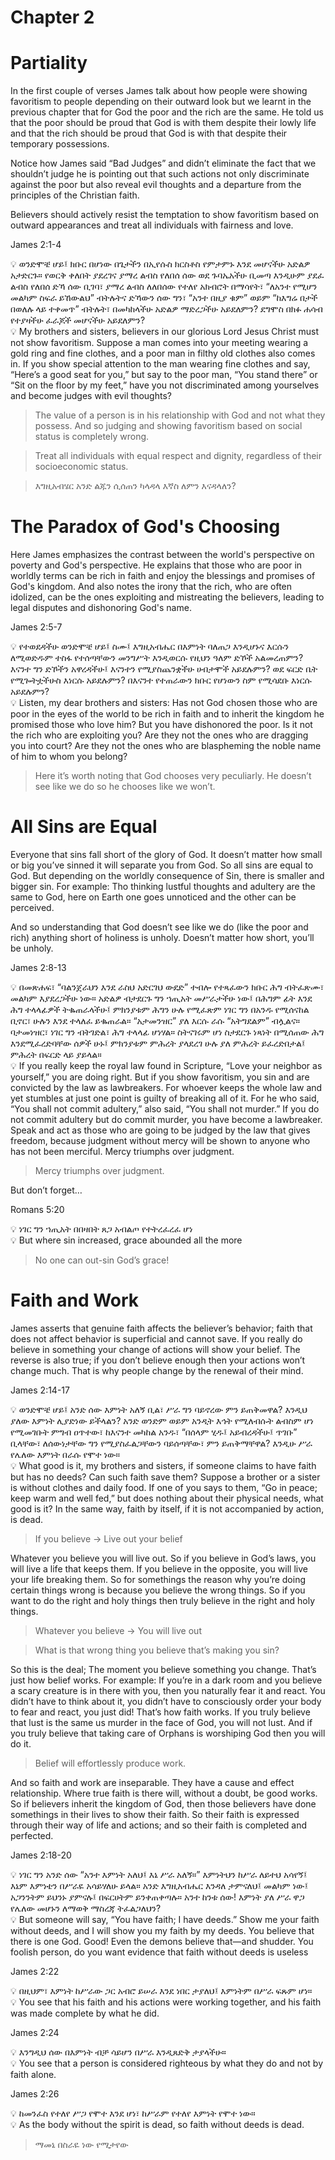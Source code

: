 # Chapter 2

# Partiality

In the first couple of verses James talk about how people were showing favoritism to people depending on their outward look but we learnt in the previous chapter that for God the poor and the rich are the same. He told us that the poor should be proud that God is with them despite their lowly life and that the rich should be proud that God is with that despite their temporary possessions. 

Notice how James said “Bad Judges” and didn’t eliminate the fact that we shouldn’t judge he is pointing out that such actions not only discriminate against the poor but also reveal evil thoughts and a departure from the principles of the Christian faith.

Believers should actively resist the temptation to show favoritism based on outward appearances and treat all individuals with fairness and love.

James 2:1-4

<aside>
💡 ወንድሞቼ ሆይ፤ ክቡር በሆነው በጌታችን በኢየሱስ ክርስቶስ የምታምኑ እንደ መሆናችሁ አድልዎ አታድርጉ። የወርቅ ቀለበት ያደረገና ያማረ ልብስ የለበሰ ሰው ወደ ጉባኤአችሁ ቢመጣ እንዲሁም ያደፈ ልብስ የለበሰ ድኻ ሰው ቢገባ፣ ያማረ ልብስ ለለበሰው የተለየ አክብሮት በማሳየት፣ “ለአንተ የሚሆን መልካም ስፍራ ይኸውልህ” ብትሉትና ድኻውን ሰው ግን፣ “አንተ በዚያ ቁም” ወይም “ከእግሬ በታች በወለሉ ላይ ተቀመጥ” ብትሉት፣ በመካከላችሁ አድልዎ ማድረጋችሁ አይደለምን? ደግሞስ በክፉ ሐሳብ የተያዛችሁ ፈራጆች መሆናችሁ አይደለምን?

</aside>

<aside>
💡 My brothers and sisters, believers in our glorious Lord Jesus Christ must not show favoritism. Suppose a man comes into your meeting wearing a gold ring and fine clothes, and a poor man in filthy old clothes also comes in. If you show special attention to the man wearing fine clothes and say, “Here’s a good seat for you,” but say to the poor man, “You stand there” or “Sit on the floor by my feet,” have you not discriminated among yourselves and become judges with evil thoughts?

</aside>

> The value of a person is in his relationship with God and not what they possess. And so judging and showing favoritism based on social status is completely wrong.
> 

> Treat all individuals with equal respect and dignity, regardless of their socioeconomic status.
> 

> እግዚአብሄር አንድ ልጁን ሲሰጠን ካላዳላ እኛስ ለምን እናዳላለን?
> 

# The Paradox of God's Choosing

Here James emphasizes the contrast between the world's perspective on poverty and God's perspective. He explains that those who are poor in worldly terms can be rich in faith and enjoy the blessings and promises of God's kingdom. And also notes the irony that the rich, who are often idolized, can be the ones exploiting and mistreating the believers, leading to legal disputes and dishonoring God's name.

James 2:5-7

<aside>
💡 የተወደዳችሁ ወንድሞቼ ሆይ፤ ስሙ፤ እግዚአብሔር በእምነት ባለጠጋ እንዲሆኑና እርሱን ለሚወድዱም ተስፋ የተሰጣቸውን መንግሥት እንዲወርሱ የዚህን ዓለም ድኾች አልመረጠምን? እናንተ ግን ድኾችን አዋረዳችሁ፤ እናንተን የሚያስጨንቋችሁ ሀብታሞች አይደሉምን? ወደ ፍርድ ቤት የሚጐትቷችሁስ እነርሱ አይደሉምን? በእናንተ የተጠራውን ክቡር የሆነውን ስም የሚሳደቡ እነርሱ አይደሉምን?

</aside>

<aside>
💡 Listen, my dear brothers and sisters: Has not God chosen those who are poor in the eyes of the world to be rich in faith and to inherit the kingdom he promised those who love him? But you have dishonored the poor. Is it not the rich who are exploiting you? Are they not the ones who are dragging you into court? Are they not the ones who are blaspheming the noble name of him to whom you belong?

</aside>

> Here it’s worth noting that God chooses very peculiarly. He doesn’t see like we do so he chooses like we won’t.
> 

# All Sins are Equal

Everyone that sins fall short of the glory of God. It doesn’t matter how small or big you’ve sinned it will separate you from God. So all sins are equal to God. But depending on the worldly consequence of Sin, there is smaller and bigger sin. For example: Tho thinking lustful thoughts and adultery are the same to God, here on Earth one goes unnoticed and the other can be perceived. 

And so understanding that God doesn’t see like we do (like the poor and rich) anything short of holiness is unholy. Doesn’t matter how short, you’ll be unholy.

James 2:8-13

<aside>
💡 በመጽሐፍ፣ “ባልንጀራህን እንደ ራስህ አድርገህ ውደድ” ተብሎ የተጻፈውን ክቡር ሕግ ብትፈጽሙ፣ መልካም እያደረጋችሁ ነው። አድልዎ ብታደርጉ ግን ኀጢአት መሥራታችሁ ነው፤ በሕግም ፊት እንደ ሕግ ተላላፊዎች ትቈጠራላችሁ፤ ምክንያቱም ሕግን ሁሉ የሚፈጽም ነገር ግን በአንዱ የሚሰናከል ቢኖር፣ ሁሉን እንደ ተላለፈ ይቈጠራል። “አታመንዝር” ያለ እርሱ ራሱ “አትግደልም” ብሏልና። ባታመነዝር፣ ነገር ግን ብትገድል፣ ሕግ ተላላፊ ሆነሃል። ስትናገሩም ሆነ ስታደርጉ ነጻነት በሚሰጠው ሕግ እንደሚፈረድባቸው ሰዎች ሁኑ፤ ምክንያቱም ምሕረት ያላደረገ ሁሉ ያለ ምሕረት ይፈረድበታል፤ ምሕረት በፍርድ ላይ ያይላል።

</aside>

<aside>
💡 If you really keep the royal law found in Scripture, “Love your neighbor as yourself,” you are doing right. But if you show favoritism, you sin and are convicted by the law as lawbreakers. For whoever keeps the whole law and yet stumbles at just one point is guilty of breaking all of it. For he who said, “You shall not commit adultery,” also said, “You shall not murder.” If you do not commit adultery but do commit murder, you have become a lawbreaker. Speak and act as those who are going to be judged by the law that gives freedom, because judgment without mercy will be shown to anyone who has not been merciful. Mercy triumphs over judgment.

</aside>

> Mercy triumphs over judgment.
> 

But don’t forget…

Romans 5:20

<aside>
💡 ነገር ግን ኀጢአት በበዛበት ጸጋ አብልጦ የተትረፈረፈ ሆነ

</aside>

<aside>
💡 But where sin increased, grace abounded all the more

</aside>

> No one can out-sin God’s grace!
> 

# Faith and Work

James asserts that genuine faith affects the believer’s behavior; faith that does not affect behavior is superficial and cannot save. If you really do believe in something your change of actions will show your belief. The reverse is also true; if you don’t believe enough then your actions won’t change much. That is why people change by the renewal of their mind.

James 2:14-17

<aside>
💡 ወንድሞቼ ሆይ፤ አንድ ሰው እምነት አለኝ ቢል፣ ሥራ ግን ባይኖረው ምን ይጠቅመዋል? እንዲህ ያለው እምነት ሊያድነው ይችላልን? አንድ ወንድም ወይም አንዲት እኅት የሚለብሱት ልብስም ሆነ የሚመገቡት ምግብ ዐጥተው፣ ከእናንተ መካከል አንዱ፣ “በሰላም ሂዱ፤ አይብረዳችሁ፤ ጥገቡ” ቢላቸው፣ ለሰውነታቸው ግን የሚያስፈልጋቸውን ባይሰጣቸው፣ ምን ይጠቅማቸዋል? እንዲሁ ሥራ የሌለው እምነት በራሱ የሞተ ነው።

</aside>

<aside>
💡 What good is it, my brothers and sisters, if someone claims to have faith but has no deeds? Can such faith save them? Suppose a brother or a sister is without clothes and daily food. If one of you says to them, “Go in peace; keep warm and well fed,” but does nothing about their physical needs, what good is it? In the same way, faith by itself, if it is not accompanied by action, is dead.

</aside>

> If you believe → Live out your belief
> 

Whatever you believe you will live out. So if you believe in God’s laws, you will live a life that keeps them. If you believe in the opposite, you will live your life breaking them. So for somethings the reason why you’re doing certain things wrong is because you believe the wrong things. So if you want to do the right and holy things then truly believe in the right and holy things.

> Whatever you believe → You will live out
> 

> What is that wrong thing you believe that’s making you sin?
> 

So this is the deal; The moment you believe something you change. That’s just how belief works. For example: If you’re in a dark room and you believe a scary creature is in there with you, then you naturally fear it and react. You didn’t have to think about it, you didn’t have to consciously order your body to fear and react, you just did! That’s how faith works. If you truly believe that lust is the same us murder in the face of God, you will not lust. And if you truly believe that taking care of Orphans is worshiping God then you will do it.

> Belief will effortlessly produce work.
> 

And so faith and work are inseparable. They have a cause and effect relationship. Where true faith is there will, without a doubt, be good works. So if believers inherit the kingdom of God, then those believers have done somethings in their lives to show their faith. So their faith is expressed through their way of life and actions; and so their faith is completed and perfected.

James 2:18-20

<aside>
💡 ነገር ግን አንድ ሰው “አንተ እምነት አለህ፤ እኔ ሥራ አለኝ።” እምነትህን ከሥራ ለይተህ አሳየኝ፤ እኔም እምነቴን በሥራዬ አሳይሃለሁ ይላል። አንድ እግዚአብሔር እንዳለ ታምናለህ፤ መልካም ነው፤ አጋንንትም ይህንኑ ያምናሉ፤ በፍርሀትም ይንቀጠቀጣሉ። አንተ ከንቱ ሰው! እምነት ያለ ሥራ ዋጋ የሌለው መሆኑን ለማወቅ ማስረጃ ትፈልጋለህን?

</aside>

<aside>
💡 But someone will say, “You have faith; I have deeds.” Show me your faith without deeds, and I will show you my faith by my deeds. You believe that there is one God. Good! Even the demons believe that—and shudder. You foolish person, do you want evidence that faith without deeds is useless

</aside>

James 2:22

<aside>
💡 በዚህም፣ እምነት ከሥራው ጋር አብሮ ይሠራ እንደ ነበር ታያለህ፤ እምነትም በሥራ ፍጹም ሆነ።

</aside>

<aside>
💡 You see that his faith and his actions were working together, and his faith was made complete by what he did.

</aside>

James 2:24

<aside>
💡 እንግዲህ ሰው በእምነት ብቻ ሳይሆን በሥራ እንዲጸድቅ ታያላችሁ።

</aside>

<aside>
💡 You see that a person is considered righteous by what they do and not by faith alone.

</aside>

James 2:26

<aside>
💡 ከመንፈስ የተለየ ሥጋ የሞተ እንደ ሆነ፣ ከሥራም የተለየ እምነት የሞተ ነው።

</aside>

<aside>
💡 As the body without the spirit is dead, so faith without deeds is dead.

</aside>

> ማመኔ በስራዬ ነው የሚታየው
>
